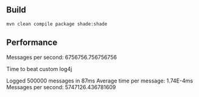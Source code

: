 

## Build

```shell
mvn clean compile package shade:shade
```

## Performance

Messages per second: 6756756.756756756

Time to beat custom log4j

Logged 500000 messages in 87ms
Average time per message: 1.74E-4ms
Messages per second: 5747126.436781609
